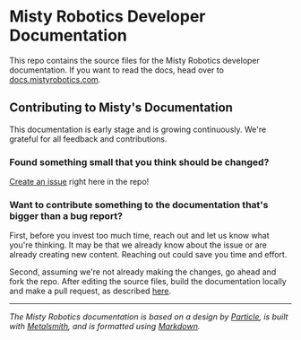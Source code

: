 # Misty Robotics Developer Documentation

This repo contains the source files for the Misty Robotics developer documentation. If you want to read the docs, head over to [docs.mistyrobotics.com](docs.mistyrobotics.com).

## Contributing to Misty's Documentation

This documentation is early stage and is growing continuously. We're grateful for all feedback and contributions. 

### Found something small that you think should be changed? 

[Create an issue](https://github.com/MistyCommunity/Documentation/issues) right here in the repo!

### Want to contribute something to the documentation that's bigger than a bug report? 

First, before you invest too much time, reach out and let us know what you're thinking. It may be that we already know about the issue or are already creating new content. Reaching out could save you time and effort.

Second, assuming we're not already making the changes, go ahead and fork the repo. After editing the source files, build the documentation locally and make a pull request, as described [here](https://help.github.com/articles/working-with-forks/).

---

*The Misty Robotics documentation is based on a design by [Particle](docs.particle.io), is built with [Metalsmith](http://www.metalsmith.io), and is formatted using [Markdown](https://daringfireball.net/projects/markdown/syntax).*

